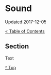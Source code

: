 <head>
</head>

# Sound

Updated 2017-12-05

[< Table of Contents][0]

## Section

Text

[^ Top][99]

[0]: ../README.md
[99]: README.md
